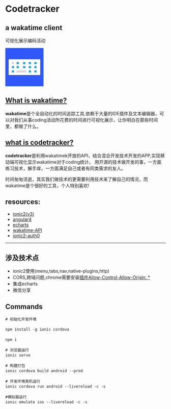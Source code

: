 # Codetracker

## a wakatime client

可视化展示编码活动

![图标](./resources/ios/icon/icon-40%403x.png)

## [What is wakatime?](https://wakatime.com/about)

**wakatime**是个全自动化的时间追踪工具,依赖于大量的IDE插件及文本编辑器，可以对我们从事coding活动所花费的时间进行可视化展示，让你明白在那些时间里，都做了什么。

## [what is codetracker?](http://1991421.cn)

**codetracker**是利用wakatimek开放的API，结合混合开发技术开发的APP,实现移动端可视化显示wakatime对于coding统计。
用开源的技术做开发的事，一方面练习技术，解手痒，一方面满足自己或者有同类需求的友人。

时间匆匆流逝，其实我们做技术的更需要利用技术来了解自己的情况，而wakatime是个很好的工具，个人特别喜欢!


## resources:

- [ionic2(v3)](https://github.com/driftyco/ionic)
- [angular4](https://angular.io/)
- [echarts](http://echarts.baidu.com/)
- [wakatime-API](https://wakatime.com/developers)
- [ionic2-auth0](https://auth0.com/docs/quickstart/native/ionic2)


------
## 涉及技术点

+ ionic2使用(menu,tabs,nav,native-plugins,http)
+ CORS,跨域问题,chrome需要安装[插件Allow-Control-Allow-Origin: *](https://chrome.google.com/webstore/detail/allow-control-allow-origi/nlfbmbojpeacfghkpbjhddihlkkiljbi)
+ 集成echarts
+ 微信分享

## Commands

```
# 初始化开发环境

npm install -g ionic cordova

npm i

# 浏览器运行
ionic serve

# 构建打包
ionic cordova build android --prod 

# 开发环境真机运行
ionic cordova run android --livereload -c -s

#模拟器运行
ionic emulate ios --livereload -c -s

```
